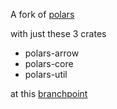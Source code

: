 
A fork of
[polars](https://github.com/pola-rs/polars)

with just these 3 crates

* polars-arrow
* polars-core
* polars-util

at this
[branchpoint](https://github.com/pola-rs/polars/commit/eb42b99d82ed2a64e2817381b54491e0cb0fcf3b)
